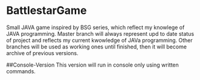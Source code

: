 # BattlestarGame
Small JAVA game inspired by BSG series, which reflect my knowlege of JAVA programming.
Master branch will always represent upd to date status of project and reflects my current kwowledge of JAVa programming.
Other branches will be used as working ones until finished, then it will become archive of previous versions.

##Console-Version
This version will run in console only using written commands.
